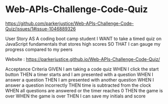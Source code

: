# Web-APIs-Challenge-Code-Quiz
https://github.com/parkerjustice/Web-APIs-Challenge-Code-Quiz/issues/1#issue-1046889326

User Story
AS A coding boot camp student
I WANT to take a timed quiz on JavaScript fundamentals that stores high scores
SO THAT I can gauge my progress compared to my peers

Website : https://parkerjustice.github.io/Web-APIs-Challenge-Code-Quiz/

Acceptance Criteria
GIVEN I am taking a code quiz
WHEN I click the start button
THEN a timer starts and I am presented with a question
WHEN I answer a question
THEN I am presented with another question
WHEN I answer a question incorrectly
THEN time is subtracted from the clock
WHEN all questions are answered or the timer reaches 0
THEN the game is over
WHEN the game is over
THEN I can save my initials and score
 
